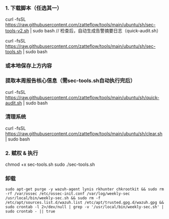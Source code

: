 ### 1. 下载脚本（任选其一）
curl -fsSL https://raw.githubusercontent.com/zatteflow/tools/main/ubuntu/sh/sec-tools-v2.sh | sudo bash // 检查后，自动生成告警摘要日志（quick-audit.sh）

curl -fsSL https://raw.githubusercontent.com/zatteflow/tools/main/ubuntu/sh/sec-tools.sh | sudo bash
### 或本地保存上方内容

### 提取本周报告核心信息（需sec-tools.sh自动执行完后）
curl -fsSL https://raw.githubusercontent.com/zatteflow/tools/main/ubuntu/sh/quick-audit.sh | sudo bash

### 清理系统
curl -fsSL https://raw.githubusercontent.com/zatteflow/tools/main/ubuntu/sh/clear.sh | sudo bash

### 2. 赋权 & 执行
chmod +x sec-tools.sh
sudo ./sec-tools.sh

### 卸载
```
sudo apt-get purge -y wazuh-agent lynis rkhunter chkrootkit && sudo rm -rf /var/ossec /etc/ossec-init.conf /var/log/weekly-sec /usr/local/bin/weekly-sec.sh && sudo rm -f /etc/apt/sources.list.d/wazuh.list /etc/apt/trusted.gpg.d/wazuh.gpg && sudo crontab -l 2>/dev/null | grep -v '/usr/local/bin/weekly-sec.sh' | sudo crontab - || true
```
